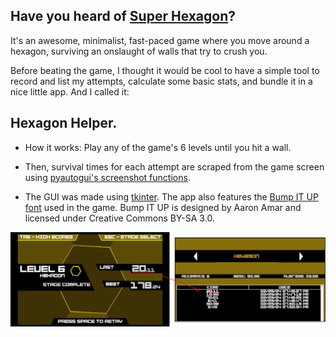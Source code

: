 ## Have you heard of [Super Hexagon](https://store.steampowered.com/app/221640/Super_Hexagon/)?
It's an awesome, minimalist, fast-paced game where you move around a hexagon, surviving an onslaught of walls that try to crush you.

Before beating the game, I thought it would be cool to have a simple tool to record and list my attempts, calculate some basic stats, and bundle it in a nice little app. And I called it:

## Hexagon Helper.
- How it works: Play any of the game's 6 levels until you hit a wall.

- Then, survival times for each attempt are scraped from the game screen using [pyautogui's screenshot functions](https://pyautogui.readthedocs.io/en/latest/screenshot.html).

- The GUI was made using [tkinter](https://tkdocs.com/tutorial/index.html). The app also features the [Bump IT UP font](https://fontstruct.com/fontstructions/show/155156/bump_it_up) used in the game. Bump IT UP is designed by Aaron Amar and licensed under Creative Commons BY-SA 3.0.

![](/imgs/demo.png)